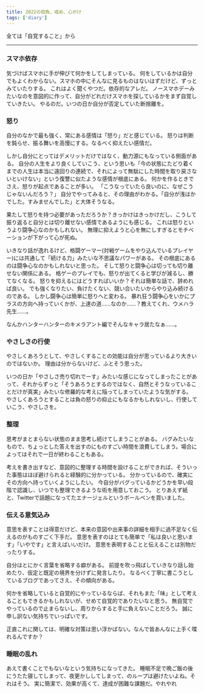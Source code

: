 ```yaml
---
title: 2022の抱負、戒め、心がけ
tags: ['diary']
---
```


全ては「自覚すること」から

***

### スマホ依存

気づけばスマホに手が伸びて何かをしてしまっている。
何をしているかは自分でもよくわからない。スマホの中にそんなに見るものはないはずだけど、ずっとみていたりする。
これはよく聞くやつだ。依存的なアレだ。
ノースマホデーみたいなのを意図的に作って、自分がどれだけスマホを探しているかをまず自覚していきたい。
やるのだ。いつの日か自分が否定していた断捨離を。

### 怒り

自分のなかで最も強く、常にある感情は「怒り」だと感じている。
怒りは判断を鈍らせ、振る舞いを高慢にする。なるべく抑えたい感情だ。

しかし自分にとってはデメリットだけではなく、動力源にもなっている側面がある。
自分の人生をより良くしていこう、という思いも「今の状態にたどり着くまでの人生は本当に遠回りの連続で、それによって無駄にした時間を取り戻さないといけない」という復讐に似たような感情が根底にある。
何かを作るときでさえ、怒りが起点であることが多い。
「こうなっていたら良いのに、なぜこうじゃないんだろう？」
自分でやってみると、その理由がわかる。「自分が浅はかでした。すみませんでした」と大体そうなる。

果たして怒りを持つ必要があっただろうか？きっかけはきっかけだし、こうして振り返ると自分とは切り離せない感情であるようにも感じる。
これは怒りというより闘争心なのかもしれない。
無理に抑えようと心を無にしすぎるとモチベーションが下がって心が死ぬ。

いきなり話が逸れるけど、格闘ゲーマー(対戦ゲームをやり込んでいるプレイヤー)には共通して「続ける力」みたいな不思議なパワーがある。
その根底にあるのは闘争心なのかもしれないと思った。
そして怒りと闘争心は切っても切り離せない関係にある。
格ゲーのプレイでも、怒りが出てくると学びが減るし、勝てなくなる。
怒りを抑えるにはどうすればいいか？それは簡単な話で、辞めれば良い。
でも強くなりたい、負けたくない、競い合いたいからやり込み続けるのである。
しかし闘争心は簡単に怒りへと変わる。
暴れ狂う闘争心をいかにプラスの方向へ持っていくかが、上達の道……なのか……？教えてくれ、ウメハラ先生……。

なんかハンターハンターのキメラアント編でそんなキャラ居たなぁ……。

### やさしさの行使

やさしくあろうとして、やさしくすることの効能は自分が思っているより大きいのではないか。
理由は分からないけど、ふとそう思った。

いつの日か「やさしさ売り切れでーす」みたいな感じになってしまったことがあって、それからずっと「そうあろうとするのではなく、自然とそうなっていることだけが真実」みたいな修羅的な考えに陥ってしまっていたような気がする。
やさしくあろうとすることは負の怒りの抑止にもなるかもしれないし、行使していこう、やさしさを。

### 整理

思考がまとまらない状態のまま思考し続けてしまうことがある。
バグみたいなもので、ちょっとした答えを出すのにものすごい時間を浪費してしまう。場合によってはそれで一日が終わることもある。

考えを書き出すなど、意図的に整理する時間を設けることができれば、そういった事態はほぼ避けられると経験的に分かっている。
分かっているので、確実にその方向へ持っていくようにしたい。
今自分がバグっているかどうかを早い段階で認識し、いつでも整理できるような術を用意しておこう。
とりあえず紙と、Twitterで話題になってたエナージェルというボールペンを買いました。

### 伝える意気込み

意思を表すことは得意だけど、本来の意図や出来事の詳細を相手に過不足なく伝えるのがものすごく下手だ。
意思を表すのはとても簡単で「私は良いと思います」「いやです」と言えばいいだけ。
意思を表明することと伝えることは別物だったりする。

自分はとにかく言葉を省略する癖がある。
前提を吹っ飛ばしていきなり話し始めたり、仮定と既定の境界を分けずに発言したり。
なるべく丁寧に書こうとしているブログであってさえ、その傾向がある。

何かを省略していると自覚的にやっているならば、それもまた「味」として考えることもできるかもしれないが、せめて自覚的でありたいなと思う。
無自覚でやっているので止まらないし、周りからすると手に負えないことだろう。
誠に申し訳ない気持ちでいっぱいです。

正直これに関しては、明確な対策は思い浮かばない。なんで皆あんなに上手く喋れるんですか？

### 睡眠の乱れ

あえて書くことでもないなという気持ちになってきた。
睡眠不足で晩ご飯の後にうたた寝してしまって、夜更かししてしまって、のループは避けたいよね。それはそう。
実に簡潔で、効果が高くて、達成が困難な課題だ。やれやれ
